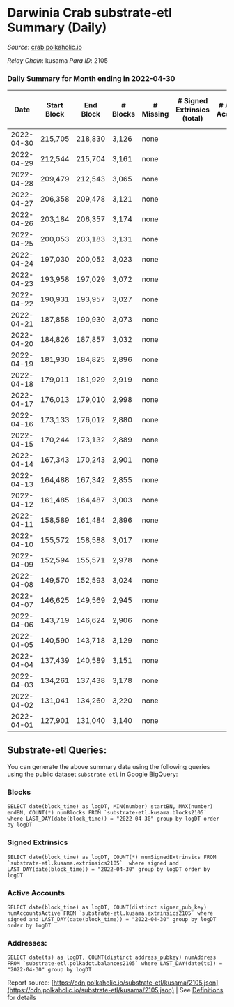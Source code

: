 # Darwinia Crab substrate-etl Summary (Daily)

_Source_: [crab.polkaholic.io](https://crab.polkaholic.io)

*Relay Chain*: kusama
*Para ID*: 2105



### Daily Summary for Month ending in 2022-04-30


| Date | Start Block | End Block | # Blocks | # Missing | # Signed Extrinsics (total) | # Active Accounts | # Addresses with Balances | # Events | # Transfers | # XCM Transfers In | # XCM Transfers Out |
| ---- | ----------- | --------- | -------- | --------- | --------------------------- | ----------------- | ------------------------- | -------- | ----------- | ------------------ | ------------------- |
| 2022-04-30 | 215,705 | 218,830 | 3,126 | none  |  |  | 8 | 6,254 |   |   |   |
| 2022-04-29 | 212,544 | 215,704 | 3,161 | none  |  |  | 8 | 6,323 |   |   |   |
| 2022-04-28 | 209,479 | 212,543 | 3,065 | none  |  |  | 8 | 6,132 |   |   |   |
| 2022-04-27 | 206,358 | 209,478 | 3,121 | none  |  |  | 8 | 6,244 |   |   |   |
| 2022-04-26 | 203,184 | 206,357 | 3,174 | none  |  |  | 8 | 6,350 |   |   |   |
| 2022-04-25 | 200,053 | 203,183 | 3,131 | none  |  |  | 8 | 6,263 |   |   |   |
| 2022-04-24 | 197,030 | 200,052 | 3,023 | none  |  |  | 8 | 6,048 |   |   |   |
| 2022-04-23 | 193,958 | 197,029 | 3,072 | none  |  |  | 8 | 6,146 |   |   |   |
| 2022-04-22 | 190,931 | 193,957 | 3,027 | none  |  |  | 8 | 6,055 |   |   |   |
| 2022-04-21 | 187,858 | 190,930 | 3,073 | none  |  |  | 8 | 6,148 |   |   |   |
| 2022-04-20 | 184,826 | 187,857 | 3,032 | none  |  |  | 8 | 6,066 |   |   |   |
| 2022-04-19 | 181,930 | 184,825 | 2,896 | none  |  |  | 8 | 5,793 |   |   |   |
| 2022-04-18 | 179,011 | 181,929 | 2,919 | none  |  |  | 8 | 5,840 |   |   |   |
| 2022-04-17 | 176,013 | 179,010 | 2,998 | none  |  |  | 8 | 5,998 |   |   |   |
| 2022-04-16 | 173,133 | 176,012 | 2,880 | none  |  |  | 8 | 5,761 |   |   |   |
| 2022-04-15 | 170,244 | 173,132 | 2,889 | none  |  |  | 8 | 5,780 |   |   |   |
| 2022-04-14 | 167,343 | 170,243 | 2,901 | none  |  |  | 8 | 5,804 |   |   |   |
| 2022-04-13 | 164,488 | 167,342 | 2,855 | none  |  |  | 8 | 5,711 |   |   |   |
| 2022-04-12 | 161,485 | 164,487 | 3,003 | none  |  |  | 8 | 6,008 |   |   |   |
| 2022-04-11 | 158,589 | 161,484 | 2,896 | none  |  |  | 8 | 5,793 |   |   |   |
| 2022-04-10 | 155,572 | 158,588 | 3,017 | none  |  |  | 8 | 6,036 |   |   |   |
| 2022-04-09 | 152,594 | 155,571 | 2,978 | none  |  |  | 8 | 5,958 |   |   |   |
| 2022-04-08 | 149,570 | 152,593 | 3,024 | none  |  |  | 8 | 6,049 |   |   |   |
| 2022-04-07 | 146,625 | 149,569 | 2,945 | none  |  |  | 8 | 5,892 |   |   |   |
| 2022-04-06 | 143,719 | 146,624 | 2,906 | none  |  |  | 8 | 5,814 |   |   |   |
| 2022-04-05 | 140,590 | 143,718 | 3,129 | none  |  |  | 8 | 6,259 |   |   |   |
| 2022-04-04 | 137,439 | 140,589 | 3,151 | none  |  |  | 8 | 6,304 |   |   |   |
| 2022-04-03 | 134,261 | 137,438 | 3,178 | none  |  |  | 8 | 6,358 |   |   |   |
| 2022-04-02 | 131,041 | 134,260 | 3,220 | none  |  |  | 8 | 6,442 |   |   |   |
| 2022-04-01 | 127,901 | 131,040 | 3,140 | none  |  |  | 8 | 6,281 |   |   |   |

## Substrate-etl Queries:
You can generate the above summary data using the following queries using the public dataset `substrate-etl` in Google BigQuery:


### Blocks
```
SELECT date(block_time) as logDT, MIN(number) startBN, MAX(number) endBN, COUNT(*) numBlocks FROM `substrate-etl.kusama.blocks2105`  where LAST_DAY(date(block_time)) = "2022-04-30" group by logDT order by logDT
```


### Signed Extrinsics
```
SELECT date(block_time) as logDT, COUNT(*) numSignedExtrinsics FROM `substrate-etl.kusama.extrinsics2105`  where signed and LAST_DAY(date(block_time)) = "2022-04-30" group by logDT order by logDT
```


### Active Accounts
```
SELECT date(block_time) as logDT, COUNT(distinct signer_pub_key) numAccountsActive FROM `substrate-etl.kusama.extrinsics2105` where signed and LAST_DAY(date(block_time)) = "2022-04-30" group by logDT order by logDT
```


### Addresses:
```
SELECT date(ts) as logDT, COUNT(distinct address_pubkey) numAddress FROM `substrate-etl.polkadot.balances2105` where LAST_DAY(date(ts)) = "2022-04-30" group by logDT
```



Report source: [https://cdn.polkaholic.io/substrate-etl/kusama/2105.json](https://cdn.polkaholic.io/substrate-etl/kusama/2105.json) | See [Definitions](/DEFINITIONS.md) for details
